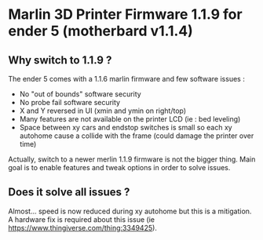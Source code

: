 # Marlin 3D Printer Firmware 1.1.9 for ender 5 (motherbard v1.1.4)

## Why switch to 1.1.9 ?

The ender 5 comes with a 1.1.6 marlin firmware and few software issues :
- No "out of bounds" software security
- No probe fail software security
- X and Y reversed in UI (xmin and ymin on right/top)
- Many features are not available on the printer LCD (ie : bed leveling)
- Space between xy cars and endstop switches is small so each xy autohome cause a collide with the frame (could damage the printer over time)

Actually, switch to a newer merlin 1.1.9 firmware is not the bigger thing. Main goal is to enable features and tweak options in order to solve issues.

## Does it solve all issues ?

Almost... speed is now reduced during xy autohome but this is a mitigation. A hardware fix is required about this issue (ie https://www.thingiverse.com/thing:3349425).
